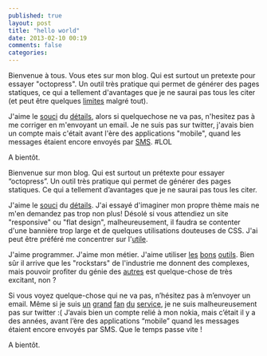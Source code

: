 ```yaml
---
published: true
layout: post
title: "hello world"
date: 2013-02-10 00:19
comments: false
categories: 
---
```

Bienvenue à tous. Vous etes sur mon blog. Qui est surtout un pretexte pour essayer "octopress". Un outil très pratique qui permet de générer des pages statiques, ce qui a tellement d'avantages que je ne saurai pas tous les citer (et peut être quelques [limites](http://liquidmarkup.org) malgré tout).

J'aime le [souci](http://jessicahische.is/monkeyingaround) du [détails](http://www.creads.org/blog/logos/le-logo-sncf-a-eu-le-droit-a-un-lifting/), alors si quelquechose ne va pas, n'hesitez pas à me corriger en m'envoyant un email. Je ne suis pas sur twitter, j'avais bien un compte mais c'était avant l'ère des applications "mobile", quand les messages étaient encore envoyés par [SMS](https://www.youtube.com/watch?v=IGcAYSeN7E4). #LOL

A bientôt.

Bienvenue sur mon blog. Qui est surtout un prétexte pour essayer “octopress”. Un outil très pratique qui permet de générer des pages statiques. Ce qui a tellement d’avantages que je ne saurai pas tous les citer.

J'aime le [souci](http://jessicahische.is/monkeyingaround) du [détails](http://www.creads.org/blog/logos/le-logo-sncf-a-eu-le-droit-a-un-lifting/). J'ai essayé d'imaginer mon propre thème mais ne m'en demandez pas trop non plus! Désolé si vous attendiez un site "responsive" ou "flat design", malheureusement, il faudra se contenter d'une bannière trop large et de quelques utilisations douteuses de CSS. J'ai peut être préféré me concentrer sur l'[utile](https://davidlyness.com/post/email-address-obfuscation).

J'aime programmer. J'aime mon métier. J'aime utiliser [les](http://www.sublimetext.com/) [bons](https://www.hipchat.com/) [outils](https://trello.com/). Bien sûr il arrive que les "rockstars" de l'industrie me donnent des complexes, mais pouvoir profiter du génie des [autres](http://en.wikipedia.org/wiki/Standing_on_the_shoulders_of_giants) est quelque-chose de très excitant, non ?

Si vous voyez quelque-chose qui ne va pas, n’hésitez pas à m’envoyer un email. Même si je suis [un](https://twitter.com/LulzSec/status/81115804636155906) [grand](https://twitter.com/nathanfielder/status/364093225637650433) [fan](https://twitter.com/ciaotiga/status/384391149835661312) [du](https://twitter.com/BretEastonEllis/statuses/128369721790840832) [service](https://twitter.com/firefox/status/327784629543239681), je ne suis malheureusement pas sur twitter :( J’avais bien un compte relié à mon nokia, mais c’était il y a des années, avant l’ère des applications “mobile” quand les messages étaient encore envoyés par SMS. Que le temps passe vite !

A bientôt.


